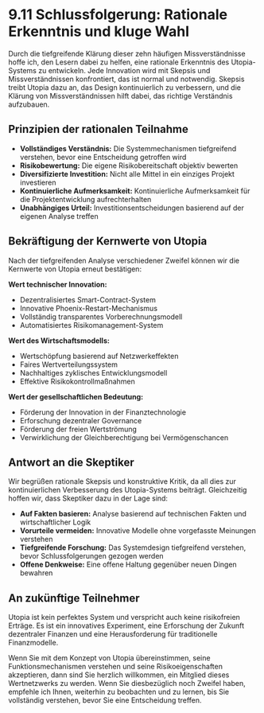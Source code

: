 # 9.11 Schlussfolgerung: Rationale Erkenntnis und kluge Wahl

Durch die tiefgreifende Klärung dieser zehn häufigen Missverständnisse hoffe ich, den Lesern dabei zu helfen, eine rationale Erkenntnis des Utopia-Systems zu entwickeln. Jede Innovation wird mit Skepsis und Missverständnissen konfrontiert, das ist normal und notwendig. Skepsis treibt Utopia dazu an, das Design kontinuierlich zu verbessern, und die Klärung von Missverständnissen hilft dabei, das richtige Verständnis aufzubauen.

## Prinzipien der rationalen Teilnahme

- **Vollständiges Verständnis:** Die Systemmechanismen tiefgreifend verstehen, bevor eine Entscheidung getroffen wird
- **Risikobewertung:** Die eigene Risikobereitschaft objektiv bewerten
- **Diversifizierte Investition:** Nicht alle Mittel in ein einziges Projekt investieren
- **Kontinuierliche Aufmerksamkeit:** Kontinuierliche Aufmerksamkeit für die Projektentwicklung aufrechterhalten
- **Unabhängiges Urteil:** Investitionsentscheidungen basierend auf der eigenen Analyse treffen

## Bekräftigung der Kernwerte von Utopia

Nach der tiefgreifenden Analyse verschiedener Zweifel können wir die Kernwerte von Utopia erneut bestätigen:

**Wert technischer Innovation:**
- Dezentralisiertes Smart-Contract-System
- Innovative Phoenix-Restart-Mechanismus
- Vollständig transparentes Vorberechnungsmodell
- Automatisiertes Risikomanagement-System

**Wert des Wirtschaftsmodells:**
- Wertschöpfung basierend auf Netzwerkeffekten
- Faires Wertverteilungssystem
- Nachhaltiges zyklisches Entwicklungsmodell
- Effektive Risikokontrollmaßnahmen

**Wert der gesellschaftlichen Bedeutung:**
- Förderung der Innovation in der Finanztechnologie
- Erforschung dezentraler Governance
- Förderung der freien Wertströmung
- Verwirklichung der Gleichberechtigung bei Vermögenschancen

## Antwort an die Skeptiker

Wir begrüßen rationale Skepsis und konstruktive Kritik, da all dies zur kontinuierlichen Verbesserung des Utopia-Systems beiträgt. Gleichzeitig hoffen wir, dass Skeptiker dazu in der Lage sind:

- **Auf Fakten basieren:** Analyse basierend auf technischen Fakten und wirtschaftlicher Logik
- **Vorurteile vermeiden:** Innovative Modelle ohne vorgefasste Meinungen verstehen
- **Tiefgreifende Forschung:** Das Systemdesign tiefgreifend verstehen, bevor Schlussfolgerungen gezogen werden
- **Offene Denkweise:** Eine offene Haltung gegenüber neuen Dingen bewahren

## An zukünftige Teilnehmer

Utopia ist kein perfektes System und verspricht auch keine risikofreien Erträge. Es ist ein innovatives Experiment, eine Erforschung der Zukunft dezentraler Finanzen und eine Herausforderung für traditionelle Finanzmodelle.

Wenn Sie mit dem Konzept von Utopia übereinstimmen, seine Funktionsmechanismen verstehen und seine Risikoeigenschaften akzeptieren, dann sind Sie herzlich willkommen, ein Mitglied dieses Wertnetzwerks zu werden. Wenn Sie diesbezüglich noch Zweifel haben, empfehle ich Ihnen, weiterhin zu beobachten und zu lernen, bis Sie vollständig verstehen, bevor Sie eine Entscheidung treffen.